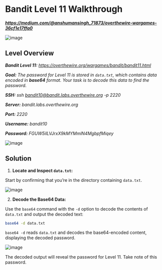 # Bandit Level 11 Walkthrough
***https://medium.com/@anshumansingh_71873/overthewire-wargames-36cf1e17ffa0***

![image](https://github.com/user-attachments/assets/8415ec2b-1395-466b-badd-f671bd43f144)

## Level Overview
***Bandit Level 11:** https://overthewire.org/wargames/bandit/bandit11.html*

***Goal:** The password for Level 11 is stored in `data.txt`, which contains data encoded in **base64** format. Your task is to decode this data to find the password.*

***SSH:** ssh bandit10@bandit.labs.overthewire.org -p 2220*

***Server:** bandit.labs.overthewire.org*

***Port:** 2220*

***Username:** bandit10*

***Password:** FGUW5ilLVJrxX9kMYMmlN4MgbpfMiqey*

![image](https://github.com/user-attachments/assets/a4836052-6116-45b2-a14e-11619156212d)

## Solution
1. **Locate and Inspect `data.txt`:**
   
Start by confirming that you’re in the directory containing `data.txt`.

![image](https://github.com/user-attachments/assets/911f4221-4ddd-4f6c-a124-9fa5da3c7158)

2. **Decode the Base64 Data:**
   
Use the `base64` command with the `-d` option to decode the contents of `data.txt` and output the decoded text:

```bash
base64 -d data.txt
```

`base64 -d` reads `data.txt` and decodes the base64-encoded content, displaying the decoded password.

![image](https://github.com/user-attachments/assets/f07e69ca-49a3-4af0-ae01-0838b72c9d35)

The decoded output will reveal the password for Level 11. Take note of this password.

